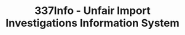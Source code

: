 ---
layout: default
bigquery: https://console.cloud.google.com/bigquery?p=patents-public-data&d=usitc_investigations&page=dataset&project=sheets-management-319211
citation: US International Trade Commission 337Info Unfair Import Investigations Information
  System
contributors: US International Trade Comission
cost: None
description: US International Trade Commission 337Info Unfair Import Investigations
  Information System contains data on investigations done under Section 337. Section
  337 declares the infringement of certain statutory intellectual property rights
  and other forms of unfair competition in import trade to be unlawful practices.
  Most Section 337 investigations involve allegations of patent or registered trademark
  infringement.
documentation: FAQ and tutorial available on the site
last_edit: Mon, 04 Apr 2022 19:10:40 GMT
location: https://pubapps2.usitc.gov/337external/
maintained_by: US International Trade Comission
schema_fields: '[''issueDateOtherNonFinal'', ''investigationType'', ''markmanHearing'',
  ''ouiiAttorney'', ''finalIdOnViolationIssue'', ''reportingRequirements'', ''investigationNo'',
  ''currentActiveALJ'', ''publication_number'', ''dateCreated'', ''id'', ''patentNumbers'',
  ''htsNumbers'', ''gcAttorney'', ''teoProceedingInvolved'', ''invUnfairAct'', ''currentStatus'',
  ''respondent'', ''aljAssigned'', ''startDateMarkmanHearing'', ''title'', ''finalIdOnViolationDue'',
  ''cafcAppeals'', ''finalDetViolation'', ''targetDate'', ''lastUpdated'', ''patentNumber'',
  ''complainant'', ''teoIdIssueDate'', ''endDateMarkmanHearing'', ''internalRemand'',
  ''scheduledStartDateEvidHear'', ''trademarkNumbers'', ''dateComplaintFiled'', ''investigationTermDate'',
  ''dateOfPublicationFrNotice'', ''finalDetNoViolation'', ''actualStartDateEvidHear'',
  ''docketNo'', ''ouiiParticipation'', ''teoIdDueDate'', ''teoReliefGranted'', ''actualEndDateEvidHear'',
  ''scheduledEndDateEvidHear'', ''copyrightNumbers'']'
shortname: unfair_import_investigations
tags:
- import
- legal
- trade
timeframe: 2008-2021 (prior to 2008 downloadable as a JSON file)
title: 337Info - Unfair Import Investigations Information System
uuid: 2721f5ec-e599-4890-9265-9706719fc71e
---